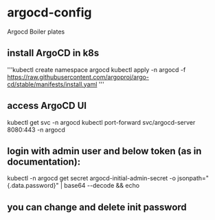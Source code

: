 # argocd-config
Argocd Boiler plates

## install ArgoCD in k8s
'''kubectl create namespace argocd kubectl apply -n argocd -f 
https://raw.githubusercontent.com/argoproj/argo-cd/stable/manifests/install.yaml '''
## access ArgoCD UI
kubectl get svc -n argocd kubectl port-forward svc/argocd-server 8080:443 -n argocd
## login with admin user and below token (as in documentation):
kubectl -n argocd get secret argocd-initial-admin-secret -o jsonpath="{.data.password}" | base64 --decode 
&& echo
## you can change and delete init password
